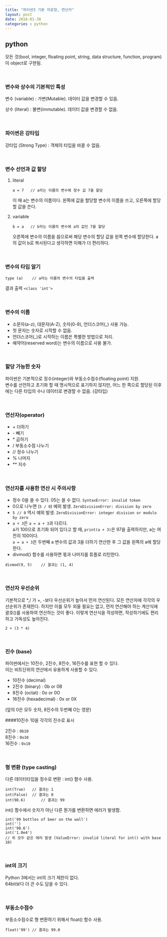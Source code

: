 ```yaml
---
title: "파이썬3 기본 자료형, 연산자"
layout: post
date: 2016-01-30
categories : python
---
```


## python

모든 것(bool, integer, floating point, string, data structure, function, program)이 object로 구현됨.

<br>

### 변수와 상수의 기본적인 특성
변수 (variable)
: 가변(Mutable). 데이터 값을 변경할 수 있음.  
  
상수 (literal)
: 불변(immutable). 데이터 값을 변경할 수 없음.
  
<br>

### 파이썬은 강타입
강타입 (Strong Type) : 객체의 타입을 바꿀 수 없음.
  
<br>  

### 변수 선언과 값 할당

1. literal  

	```
	a = 7	// a라는 이름의 변수에 정수 값 7을 할당
	```


	이 때 a는 변수의 이름이다. 왼쪽에 값을 할당할 변수의 이름을 쓰고, 오른쪽에 할당할 값을 쓴다.

2. variable  

	```
	b = a	// b라는 이름의 변수에 a의 값인 7을 할당
	```


	오른쪽에 변수의 이름을 씀으로써 해당 변수의 할당 값을 왼쪽 변수에 할당한다.
a의 값이 b로 복사된다고 생각하면 이해가 더 편리하다.
  
<br>  

### 변수의 타입 알기

```
type (a)	// a라는 이름의 변수의 타입을 출력
```  

결과 출력
`<class 'int'>`  
  
<br>

### 변수의 이름
* 소문자(a-z), 대문자(A-Z), 숫자(0-9), 언더스코어(_) 사용 가능.  
* 첫 문자는 숫자로 시작할 수 없음.
* 언더스코어(_)로 시작하는 이름은 특별한 방법으로 처리.
* 예약어(reserved word)는 변수의 이름으로 사용 불가.

<br>

### 할당 가능한 숫자
파이썬은 기본적으로 정수(integer)와 부동소수점수(floating point) 지원.  
변수를 선언하고 초기화 할 때 명시적으로 표기하지 않지만, 어느 한 쪽으로 할당된 이후에는 다른 타입의 수나 데이터로 변경할 수 없음. (강타입)  

<br>

### 연산자(operator)
* \+ 더하기
* \- 빼기
* \* 곱하기
* / 부동소수점 나누기
* // 정수 나누기
* % 나머지
* ** 지수

<br>

### 연산자를 사용한 연산 시 주의사항
* 정수 0을 쓸 수 있다. 05는 쓸 수 없다.  `SyntaxError: invalid token`
* 0으로 나누면 (`5 / 0`) 예외 발생.  `ZeroDivisionError: division by zero` 
* `5 // 0` 역시 예외 발생. `ZeroDivisionError: integer division or modulo by zero`
* `a + 3`은 `a = a + 3`과 다르다.  
a가 100으로 초기화 되어 있다고 할 때, `print(a + 3)`은 97을 출력하지만, a는 여전히 100이다.  
`a = a + 3`은 두번째 a 변수의 값과 3을 더하기 연산한 후 그 값을 왼쪽의 a에 할당한다.
* divmod() 함수를 사용하면 몫과 나머지를 튜플로 리턴한다.  

```
divmod(9, 5)	// 결과는 (1, 4)
```

<br>

### 연산자 우선순위
기본적으로 *,/ 가 +, -보다 우선순위가 높아서 먼저 연산된다. 모든 연산자에 각각의 우선순위가 존재한다. 하지만 이를 모두 외울 필요는 없고, 먼저 연산해야 하는 계산식에 괄호()를 사용하여 연산하는 것이 좋다. 이렇게 연산식을 작성하면, 작성하기에도 편리하고 가독성도 높아진다.  

```
2 + (3 * 4)
```


<br>

### 진수 (base)
파이썬에서는 10진수, 2진수, 8진수, 16진수를 표현 할 수 있다.  
이는 비트단위의 연산에서 유용하게 사용할 수 있다.  

* 10진수 (decimal)
* 2진수 (binary) : 0b or 0B
* 8진수 (octat) : 0o or 0O
* 16진수 (hexadecimal) : 0x or 0X  

(앞의 0은 모두 숫자, 8진수의 두번째 O는 영문)



####10진수 10을 각각의 진수로 표시

2진수 : `0b10`  
8진수 : `0o10`  
16진수 : `0x10`  


<br>


### 형 변환 (type casting)
다른 데이터타입을 정수로 변환 : int() 함수 사용.

```
int(True) 	// 결과는 1
int(False) 	// 결과는 0
int(98.6) 		// 결과는 99
```

int() 함수에서 숫자가 아닌 다른 뭔가를 변환하면 에러가 발생함.

```
int('99 bottles of beer on the wall')  
int('')
int('98.6')
int('1.0e4')
// 위 모두 같은 에러 발생 (ValueError: invalid literal for int() with base 10)
```

<br>


### int의 크기

Python 3에서는 int의 크기 제한이 없다.  
64bit보다 더 큰 수도 담을 수 있다.  


<br>

### 부동소수점수
부동소수점수로 형 변환하기 위해서 float() 함수 사용.
```
float('99')	// 결과는 99.0
```
